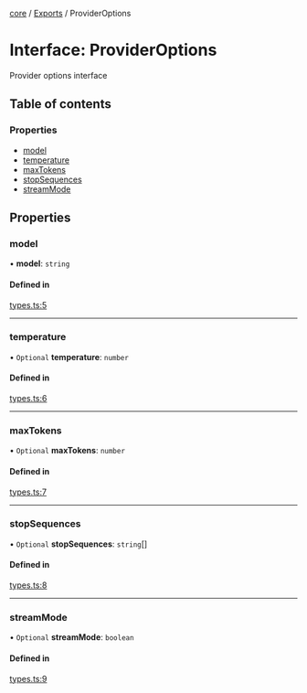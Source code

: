 <!-- 
 ⚠️  AUTO-GENERATED FILE - DO NOT EDIT MANUALLY
 This file is automatically generated by scripts/docs-generator.js
 To make changes, edit the source TypeScript files or update the generator script
-->

[core](../../) / [Exports](../modules) / ProviderOptions

# Interface: ProviderOptions

Provider options interface

## Table of contents

### Properties

- [model](ProviderOptions#model)
- [temperature](ProviderOptions#temperature)
- [maxTokens](ProviderOptions#maxtokens)
- [stopSequences](ProviderOptions#stopsequences)
- [streamMode](ProviderOptions#streammode)

## Properties

### model

• **model**: `string`

#### Defined in

[types.ts:5](https://github.com/woojubb/robota/blob/0e6d99d8d244aac339f469fd8ddc268c965a0382/packages/core/src/types.ts#L5)

___

### temperature

• `Optional` **temperature**: `number`

#### Defined in

[types.ts:6](https://github.com/woojubb/robota/blob/0e6d99d8d244aac339f469fd8ddc268c965a0382/packages/core/src/types.ts#L6)

___

### maxTokens

• `Optional` **maxTokens**: `number`

#### Defined in

[types.ts:7](https://github.com/woojubb/robota/blob/0e6d99d8d244aac339f469fd8ddc268c965a0382/packages/core/src/types.ts#L7)

___

### stopSequences

• `Optional` **stopSequences**: `string`[]

#### Defined in

[types.ts:8](https://github.com/woojubb/robota/blob/0e6d99d8d244aac339f469fd8ddc268c965a0382/packages/core/src/types.ts#L8)

___

### streamMode

• `Optional` **streamMode**: `boolean`

#### Defined in

[types.ts:9](https://github.com/woojubb/robota/blob/0e6d99d8d244aac339f469fd8ddc268c965a0382/packages/core/src/types.ts#L9)

